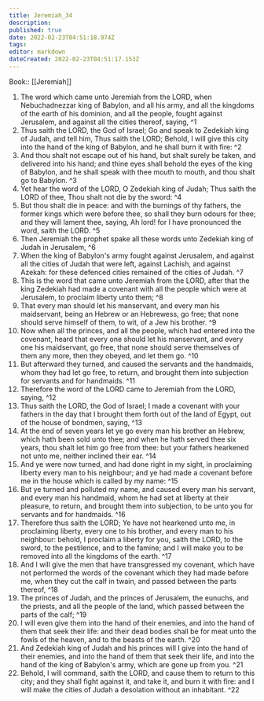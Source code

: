 ```yaml
---
title: Jeremiah_34
description: 
published: true
date: 2022-02-23T04:51:18.974Z
tags: 
editor: markdown
dateCreated: 2022-02-23T04:51:17.153Z
---
```


 Book:: [[Jeremiah]]
 1. The word which came unto Jeremiah from the LORD, when Nebuchadnezzar king of Babylon, and all his army, and all the kingdoms of the earth of his dominion, and all the people, fought against Jerusalem, and against all the cities thereof, saying, ^1
 2. Thus saith the LORD, the God of Israel; Go and speak to Zedekiah king of Judah, and tell him, Thus saith the LORD; Behold, I will give this city into the hand of the king of Babylon, and he shall burn it with fire: ^2
 3. And thou shalt not escape out of his hand, but shalt surely be taken, and delivered into his hand; and thine eyes shall behold the eyes of the king of Babylon, and he shall speak with thee mouth to mouth, and thou shalt go to Babylon. ^3
 4. Yet hear the word of the LORD, O Zedekiah king of Judah; Thus saith the LORD of thee, Thou shalt not die by the sword: ^4
 5. But thou shalt die in peace: and with the burnings of thy fathers, the former kings which were before thee, so shall they burn odours for thee; and they will lament thee, saying, Ah lord! for I have pronounced the word, saith the LORD. ^5
 6. Then Jeremiah the prophet spake all these words unto Zedekiah king of Judah in Jerusalem, ^6
 7. When the king of Babylon's army fought against Jerusalem, and against all the cities of Judah that were left, against Lachish, and against Azekah: for these defenced cities remained of the cities of Judah. ^7
 8. This is the word that came unto Jeremiah from the LORD, after that the king Zedekiah had made a covenant with all the people which were at Jerusalem, to proclaim liberty unto them; ^8
 9. That every man should let his manservant, and every man his maidservant, being an Hebrew or an Hebrewess, go free; that none should serve himself of them, to wit, of a Jew his brother. ^9
 10. Now when all the princes, and all the people, which had entered into the covenant, heard that every one should let his manservant, and every one his maidservant, go free, that none should serve themselves of them any more, then they obeyed, and let them go. ^10
 11. But afterward they turned, and caused the servants and the handmaids, whom they had let go free, to return, and brought them into subjection for servants and for handmaids. ^11
 12. Therefore the word of the LORD came to Jeremiah from the LORD, saying, ^12
 13. Thus saith the LORD, the God of Israel; I made a covenant with your fathers in the day that I brought them forth out of the land of Egypt, out of the house of bondmen, saying, ^13
 14. At the end of seven years let ye go every man his brother an Hebrew, which hath been sold unto thee; and when he hath served thee six years, thou shalt let him go free from thee: but your fathers hearkened not unto me, neither inclined their ear. ^14
 15. And ye were now turned, and had done right in my sight, in proclaiming liberty every man to his neighbour; and ye had made a covenant before me in the house which is called by my name: ^15
 16. But ye turned and polluted my name, and caused every man his servant, and every man his handmaid, whom he had set at liberty at their pleasure, to return, and brought them into subjection, to be unto you for servants and for handmaids. ^16
 17. Therefore thus saith the LORD; Ye have not hearkened unto me, in proclaiming liberty, every one to his brother, and every man to his neighbour: behold, I proclaim a liberty for you, saith the LORD, to the sword, to the pestilence, and to the famine; and I will make you to be removed into all the kingdoms of the earth. ^17
 18. And I will give the men that have transgressed my covenant, which have not performed the words of the covenant which they had made before me, when they cut the calf in twain, and passed between the parts thereof, ^18
 19. The princes of Judah, and the princes of Jerusalem, the eunuchs, and the priests, and all the people of the land, which passed between the parts of the calf; ^19
 20. I will even give them into the hand of their enemies, and into the hand of them that seek their life: and their dead bodies shall be for meat unto the fowls of the heaven, and to the beasts of the earth. ^20
 21. And Zedekiah king of Judah and his princes will I give into the hand of their enemies, and into the hand of them that seek their life, and into the hand of the king of Babylon's army, which are gone up from you. ^21
 22. Behold, I will command, saith the LORD, and cause them to return to this city; and they shall fight against it, and take it, and burn it with fire: and I will make the cities of Judah a desolation without an inhabitant. ^22
